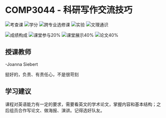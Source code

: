 # COMP3044 - 科研写作交流技巧

![考查课](https://img.shields.io/badge/%E8%80%83%E6%9F%A5%E8%AF%BE-green)
![学分](https://img.shields.io/badge/%E5%AD%A6%E5%88%86-4-moccasin)
![跨专业选修课](https://img.shields.io/badge/%E8%B7%A8%E4%B8%93%E4%B8%9A%E9%80%89%E4%BF%AE%E8%AF%BE-lightskyblue)
![实验](https://img.shields.io/badge/%E5%AE%9E%E9%AA%8C-purple)
![文理通识](https://img.shields.io/badge/%E6%96%87%E7%90%86%E9%80%9A%E8%AF%86-orange)

![成绩构成](https://img.shields.io/badge/%E6%88%90%E7%BB%A9%E6%9E%84%E6%88%90-gold)
![课堂参与20%](https://img.shields.io/badge/课堂参与-20%25-wheat)
![课堂展示40%](https://img.shields.io/badge/课堂展示-40%25-wheat)
![论文40%](https://img.shields.io/badge/论文-40%25-wheat)

## 授课教师

-Joanna Siebert

挺好的，负责、有责任心，不是很苛刻

## 学习建议

课程对英语能力有一定的要求，需要看英文的学术论文，掌握内容和基本结构；之后组员合作写论文、做海报、演讲。记得选好队友。

